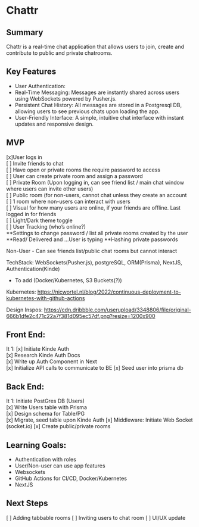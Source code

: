 # Chattr
## Summary
Chattr is a real-time chat application that allows users to join, create and contribute to public and private chatrooms.
## Key Features 
- User Authentication: 
- Real-Time Messaging: Messages are instantly shared across users using WebSockets powered by Pusher.js.
- Persistent Chat History: All messages are stored in a Postgresql DB, allowing users to see previous chats upon loading the app.
- User-Friendly Interface: A simple, intuitive chat interface with instant updates and responsive design.

## MVP
[x]User logs in <br/>
[ ] Invite friends to chat <br/>
[ ] Have open or private rooms the require password to access <br/>
[ ] User can create private room and assign a password <br/>
[ ] Private Room (Upon logging in, can see friend list / main chat window where users can invite other users) <br/>
[ ] Public room (for non-users, cannot chat unless they create an account <br/>
[ ] 1 room where non-users can interact with users <br/>
[ ] Visual for how many users are online, if your friends are offline. Last logged in for friends <br/>
[ ] Light/Dark theme toggle <br/>
[ ] User Tracking (who’s online?) <br/>
**Settings to change password / list all private rooms created by the user
**Read/ Delivered and …User is typing 
**Hashing private passwords

Non-User - Can see friends list/public chat rooms but cannot interact

TechStack: WebSockets(Pusher.js), postgreSQL, ORM(Prisma), NextJS, Authentication(Kinde)
- To add (Docker/Kubernetes, S3 Buckets(?))

Kubernetes: https://nicwortel.nl/blog/2022/continuous-deployment-to-kubernetes-with-github-actions

Design Inspos: https://cdn.dribbble.com/userupload/3348806/file/original-666b1dfe2c471c22a7f381d095ec57df.png?resize=1200x900


 ## Front End: 
It 1: [x] Initiate Kinde Auth <br/>
[x] Research Kinde Auth Docs <br/>
[x] Write up Auth Component in Next <br/>
[x] Initialize API calls to communicate to BE
[x] Seed user into prisma db 


##  Back End: 
It 1: Initiate PostGres DB (Users) <br/>
[x] Write Users table with Prisma <br/>
[x] Design schema for Table/PG <br/>
[x] Migrate, seed table upon Kinde Auth
[x] Middleware: Initiate Web Socket (socket.io) 
[x] Create public/private rooms

## Learning Goals: 
- Authentication with roles
- User/Non-user can use app features
- Websockets
- GitHub Actions for CI/CD, Docker/Kubernetes
- NextJS


 ## Next Steps
[ ] Adding tabbable rooms
[ ] Inviting users to chat room
[ ] UI/UX update



